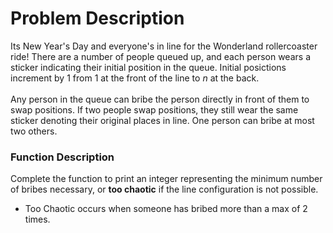 # Problem Description

Its New Year's Day and everyone's in line for the Wonderland rollercoaster ride! There are a number of people queued up, and each person wears a sticker indicating their initial position in the queue. Initial posictions increment by 1 from 1 at the front of the line to <i>n</i> at the back.
<br>
<br>
Any person in the queue can bribe the person directly in front of them to swap positions. If two people swap positions, they still wear the same sticker denoting their original places in line. One person can bribe at most two others.

### Function Description

Complete the function to print an integer representing the minimum number of bribes necessary, or <b>too chaotic</b> if the line configuration is not possible.

-   Too Chaotic occurs when someone has bribed more than a max of 2 times.
